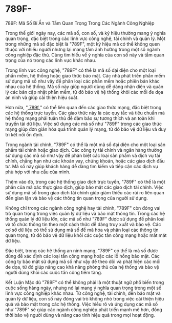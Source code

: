 # 789F-
789F: Mã Số Bí Ẩn và Tầm Quan Trọng Trong Các Ngành Công Nghiệp

Trong thế giới ngày nay, các mã số, con số, và ký hiệu thường mang ý nghĩa quan trọng, đặc biệt trong các lĩnh vực công nghệ, tài chính và quản lý. Một trong những mã số đặc biệt là "789F", một ký hiệu mà có thể không quen thuộc với nhiều người nhưng lại mang tầm ảnh hưởng trong một số ngành công nghiệp đặc thù. Cùng tìm hiểu về ý nghĩa của con số này và tầm quan trọng của nó trong các lĩnh vực khác nhau.

Trong lĩnh vực công nghệ, "789F" có thể là mã số đại diện cho một loại phần mềm, hệ thống hoặc giao thức bảo mật. Các nhà phát triển phần mềm sử dụng mã số như vậy để phân loại các phần mềm hoặc phiên bản khác nhau của hệ thống. Mã số này giúp người dùng dễ dàng nhận diện và quản lý các bản cập nhật phần mềm, từ đó bảo vệ hệ thống khỏi các mối đe dọa an ninh và giúp cải thiện hiệu suất.

Hơn nữa, "<a href=https://789f-online.com> 789f </a> " có thể liên quan đến các giao thức mạng, đặc biệt trong các hệ thống trực tuyến. Các giao thức này là các quy tắc và tiêu chuẩn mà hệ thống mạng phải tuân thủ để đảm bảo sự tương thích và an toàn khi truyền tải dữ liệu. Việc sử dụng các mã số như "789F" trong các giao thức mạng giúp đơn giản hóa quá trình quản lý mạng, từ đó bảo vệ dữ liệu và duy trì kết nối ổn định.

Trong ngành tài chính, "789F" có thể là một mã số đại diện cho một loại sản phẩm tài chính hoặc giao dịch. Các công ty tài chính và ngân hàng thường sử dụng các mã số như vậy để phân biệt các loại sản phẩm và dịch vụ tài chính, chẳng hạn như các khoản vay, chứng khoán, hoặc các giao dịch đầu tư. Mã số này giúp khách hàng dễ dàng tìm kiếm và tiếp cận các dịch vụ phù hợp với nhu cầu của mình.

Thêm vào đó, trong các hệ thống giao dịch trực tuyến, "789F" có thể là một phần của mã xác thực giao dịch, giúp bảo mật các giao dịch tài chính. Việc sử dụng mã số trong giao dịch tài chính giúp giảm thiểu các rủi ro liên quan đến gian lận và bảo vệ các thông tin quan trọng của người sử dụng.

Không chỉ trong các ngành công nghệ hay tài chính, "789F" còn đóng vai trò quan trọng trong việc quản lý dữ liệu và bảo mật thông tin. Trong các hệ thống quản lý dữ liệu lớn, các mã số như "789F" được sử dụng để phân loại và tổ chức thông tin theo một cách thức dễ dàng truy xuất và bảo vệ. Các cơ sở dữ liệu có thể sử dụng mã số để mã hóa và phân loại các thông tin quan trọng, từ đó bảo vệ dữ liệu khỏi các cuộc tấn công mạng hoặc mất mát dữ liệu.

Đặc biệt, trong các hệ thống an ninh mạng, "789F" có thể là mã số được dùng để xác định các loại tấn công mạng hoặc các lỗ hổng bảo mật. Các công ty bảo mật sử dụng mã số như vậy để theo dõi và phát hiện các mối đe dọa, từ đó giúp nâng cao khả năng phòng thủ của hệ thống và bảo vệ người dùng khỏi các cuộc tấn công tiềm tàng.

Kết Luận
Mặc dù "789F" có thể không phải là một thuật ngữ phổ biến trong cuộc sống hàng ngày, nhưng nó lại mang ý nghĩa quan trọng trong một số lĩnh vực công nghiệp khác nhau. Từ công nghệ, tài chính, đến bảo mật và quản lý dữ liệu, con số này đóng vai trò không nhỏ trong việc cải thiện hiệu quả và bảo mật trong các hệ thống. Việc hiểu rõ và ứng dụng các mã số như "789F" sẽ giúp các ngành công nghiệp phát triển mạnh mẽ hơn, đồng thời bảo vệ người dùng và nâng cao tính hiệu quả trong mọi hoạt động.

